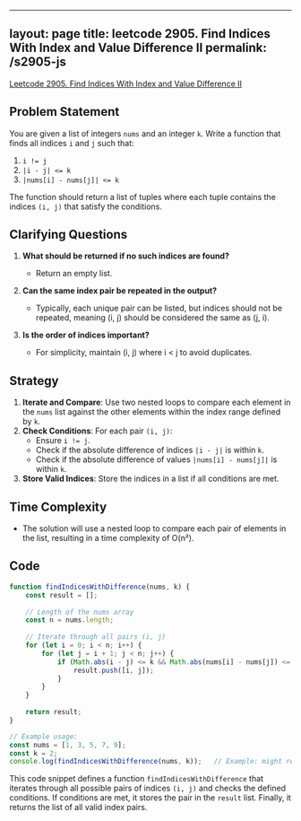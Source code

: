 
---
layout: page
title: leetcode 2905. Find Indices With Index and Value Difference II
permalink: /s2905-js
---
[Leetcode 2905. Find Indices With Index and Value Difference II](https://algoadvance.github.io/algoadvance/l2905)
## Problem Statement

You are given a list of integers `nums` and an integer `k`. Write a function that finds all indices `i` and `j` such that:

1. `i != j`
2. `|i - j| <= k`
3. `|nums[i] - nums[j]| <= k`

The function should return a list of tuples where each tuple contains the indices `(i, j)` that satisfy the conditions.

## Clarifying Questions

1. **What should be returned if no such indices are found?**
   - Return an empty list.

2. **Can the same index pair be repeated in the output?**
   - Typically, each unique pair can be listed, but indices should not be repeated, meaning (i, j) should be considered the same as (j, i).

3. **Is the order of indices important?**
   - For simplicity, maintain (i, j) where i < j to avoid duplicates.

## Strategy

1. **Iterate and Compare**: Use two nested loops to compare each element in the `nums` list against the other elements within the index range defined by `k`.
2. **Check Conditions**: For each pair `(i, j)`:
   - Ensure `i != j`.
   - Check if the absolute difference of indices `|i - j|` is within `k`.
   - Check if the absolute difference of values `|nums[i] - nums[j]|` is within `k`.
3. **Store Valid Indices**: Store the indices in a list if all conditions are met.

## Time Complexity

- The solution will use a nested loop to compare each pair of elements in the list, resulting in a time complexity of O(n²).

## Code

```javascript
function findIndicesWithDifference(nums, k) {
    const result = [];
    
    // Length of the nums array
    const n = nums.length;
    
    // Iterate through all pairs (i, j)
    for (let i = 0; i < n; i++) {
        for (let j = i + 1; j < n; j++) {
            if (Math.abs(i - j) <= k && Math.abs(nums[i] - nums[j]) <= k) {
                result.push([i, j]);
            }
        }
    }
    
    return result;
}

// Example usage:
const nums = [1, 3, 5, 7, 9];
const k = 2;
console.log(findIndicesWithDifference(nums, k));   // Example: might return [[0, 1], [1, 2], [2, 3], [3, 4]]
```

This code snippet defines a function `findIndicesWithDifference` that iterates through all possible pairs of indices `(i, j)` and checks the defined conditions. If conditions are met, it stores the pair in the `result` list. Finally, it returns the list of all valid index pairs.